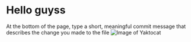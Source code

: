 # Hello guyss
At the bottom of the page, type a short, meaningful commit message that describes the change you made to the file
![Image of Yaktocat](https://octodex.github.com/images/yaktocat.png)
